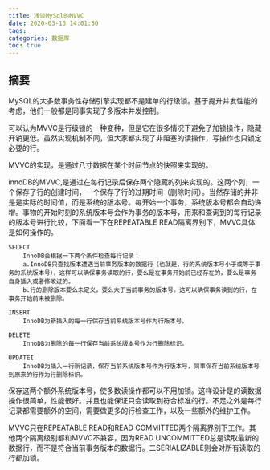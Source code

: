 ```yaml
---
title: 浅谈MySql的MVVC
date: 2020-03-13 14:01:50
tags:
categories: 数据库
toc: true
---
```


## 摘要
MySQL的大多数事务性存储引擎实现都不是建单的行级锁。基于提升并发性能的考虑，他们一般都是同事实现了多版本并发控制。

可以认为MVVC是行级锁的一种变种，但是它在很多情况下避免了加锁操作，隐藏开销更低。虽然实现机制不同，但大家都实现了非阻塞的读操作，写操作也只锁定必要的行。

MVVC的实现，是通过八寸数据在某个时间节点的快照来实现的。

innoDB的MVVC,是通过在每行记录后保存两个隐藏的列来实现的。这两个列，一个保存了行的创建时间，一个保存了行的过期时间（删除时间）。当然存储的并非是是实际的时间值，而是系统的版本号。每开始一个事务，系统版本号都会自动递增。事物的开始时刻的系统版本号会作为事务的版本号，用来和查询到的每行记录的版本号进行比较，下面看一下在REPEATABLE READ隔离界别下，MVVC具体是如何操作的。


```
SELECT 
    InnoDB会根据一下两个条件检查每行记录：
    a.InnoDB只查找版本遭遇当前事务版本的数据行（也就是，行的系统版本号小于或等于事务的系统版本号），这样可以确保事务读取的行，要么是在事务开始前已经存在的，要么是事务自身插入或者修改过的。
    b.行的删除版本要么未定义，要么大于当前事务的版本号。这可以确保事务读到的行，在事务开始前未被删除。

INSERT
    InnoDB为新插入的每一行保存当前系统版本号作为行版本号。

DELETE
    InnoDB为删除的每一行保存当前系统版本号作为行删除标识。

UPDATEI
    InnoDB为插入一行新记录，保存当前系统版本号作为行版本号，同事保存当前系统版本号到原来的行作为行删除标识。    
```

保存这两个额外系统版本号，使多数读操作都可以不用加锁。这样设计是的读数据操作很简单，性能很好。并且也能保证只会读取到符合标准的行。不足之外是每行记录都需要额外的空间，需要做更多的行检查工作，以及一些额外的维护工作。

MVVC只在REPEATABLE READ和READ COMMITTED两个隔离界别下工作。其他两个隔离级别都和MVVC不兼容，因为READ UNCOMMITTED总是读取最新的数据行，而不是符合当前事务版本的数据行。二SERIALIZABLE则会对所有读取的行都加锁。